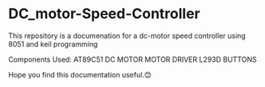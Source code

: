 # DC_motor-Speed-Controller
This repository is a documenation for a dc-motor speed controller using 8051 and keil programming

Components Used:
AT89C51
DC MOTOR
MOTOR DRIVER L293D
BUTTONS

Hope you find this documentation useful.😊
